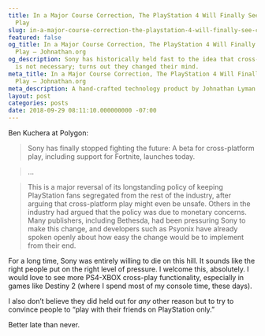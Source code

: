 ```yaml
---
title: In a Major Course Correction, The PlayStation 4 Will Finally See Cross-Platform
  Play
slug: in-a-major-course-correction-the-playstation-4-will-finally-see-cross-platform-play
featured: false
og_title: In a Major Course Correction, The PlayStation 4 Will Finally See Cross-Platform
  Play – Johnathan.org
og_description: Sony has historically held fast to the idea that cross-platform play
  is not necessary; turns out they changed their mind.
meta_title: In a Major Course Correction, The PlayStation 4 Will Finally See Cross-Platform
  Play – Johnathan.org
meta_description: A hand-crafted technology product by Johnathan Lyman
layout: post
categories: posts
date: 2018-09-29 08:11:10.000000000 -07:00
---
```


Ben Kuchera at Polygon:

> Sony has finally stopped fighting the future: A beta for cross-platform play, including support for Fortnite, launches today.

> …

> This is a major reversal of its longstanding policy of keeping PlayStation fans segregated from the rest of the industry, after arguing that cross-platform play might even be unsafe. Others in the industry had argued that the policy was due to monetary concerns. Many publishers, including Bethesda, had been pressuring Sony to make this change, and developers such as Psyonix have already spoken openly about how easy the change would be to implement from their end.

For a long time, Sony was entirely willing to die on this hill. It sounds like the right people put on the right level of pressure. I welcome this, absolutely. I would love to see more PS4-XBOX cross-play functionality, especially in games like Destiny 2 (where I spend most of my console time, these days).

I also don’t believe they did held out for _any_ other reason but to try to convince people to “play with their friends on PlayStation only.”

Better late than never.

